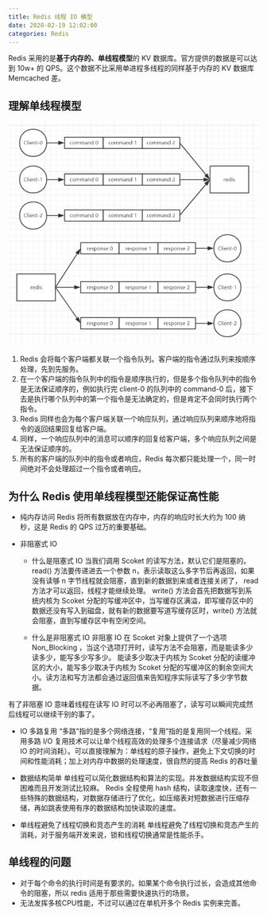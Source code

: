 ```yaml
---
title: Redis 线程 IO 模型
date: 2020-02-19 12:02:00
categories: Redis
---
```

Redis 采用的是**基于内存的、单线程模型**的 KV 数据库。官方提供的数据是可以达到 10w+ 的 QPS。这个数据不比采用单进程多线程的同样基于内存的 KV 数据库 Memcached 差。

## 理解单线程模型
![单线程模型实例](/images/redis/单线程模型.png)

1. Redis 会将每个客户端都关联一个指令队列。客户端的指令通过队列来按顺序处理，先到先服务。
2. 在一个客户端的指令队列中的指令是顺序执行的，但是多个指令队列中的指令是无法保证顺序的，例如执行完 client-0 的队列中的 command-0 后，接下去是执行哪个队列中的第一个指令是无法确定的，但是肯定不会同时执行两个指令。
3. Redis 同样也会为每个客户端关联一个响应队列，通过响应队列来顺序地将指令的返回结果回复给客户端。
4. 同样，一个响应队列中的消息可以顺序的回复给客户端，多个响应队列之间是无法保证顺序的。
5. 所有的客户端的队列中的指令或者响应，Redis 每次都只能处理一个，同一时间绝对不会处理超过一个指令或者响应。

## 为什么 Redis 使用单线程模型还能保证高性能
* 纯内存访问
Redis 将所有数据放在内存中，内存的响应时长大约为 100 纳秒，这是 Redis 的 QPS 过万的重要基础。

* 非阻塞式 IO
    + 什么是阻塞式 IO
    当我们调用 Scoket 的读写方法，默认它们是阻塞的。
    read() 方法要传递进去一个参数 n，表示读取这么多字节后再返回，如果没有读够 n 字节线程就会阻塞，直到新的数据到来或者连接关闭了， read 方法才可以返回，线程才能继续处理。
    write() 方法会首先把数据写到系统内核为 Scoket 分配的写缓冲区中，当写缓存区满溢，即写缓存区中的数据还没有写入到磁盘，就有新的数据要写道写缓存区时，write() 方法就会阻塞，直到写缓存区中有空闲空间。

    + 什么是非阻塞式 IO
    非阻塞 IO 在 Scoket 对象上提供了一个选项 Non_Blocking ，当这个选项打开时，读写方法不会阻塞，而是能读多少读多少，能写多少写多少。
    能读多少取决于内核为 Scoket 分配的读缓冲区的大小，能写多少取决于内核为 Scoket 分配的写缓冲区的剩余空间大小。读方法和写方法都会通过返回值来告知程序实际读写了多少字节数据。

有了非阻塞 IO 意味着线程在读写 IO 时可以不必再阻塞了，读写可以瞬间完成然后线程可以继续干别的事了。

* IO 多路复用
“多路”指的是多个网络连接，“复用”指的是复用同一个线程。采用多路 I/O 复用技术可以让单个线程高效的处理多个连接请求（尽量减少网络 IO 的时间消耗）。可以直接理解为：单线程的原子操作，避免上下文切换的时间和性能消耗；加上对内存中数据的处理速度，很自然的提高 Redis 的吞吐量

* 数据结构简单
单线程可以简化数据结构和算法的实现。并发数据结构实现不但困难而且开发测试比较麻。
Redis 全程使用 hash 结构，读取速度快，还有一些特殊的数据结构，对数据存储进行了优化，如压缩表对短数据进行压缩存储，再如跳表使用有序的数据结构加快读取的速度。

* 单线程避免了线程切换和竞态产生的消耗
单线程避免了线程切换和竞态产生的消耗，对于服务端开发来说，锁和线程切换通常是性能杀手。

## 单线程的问题
* 对于每个命令的执行时间是有要求的。如果某个命令执行过长，会造成其他命令的阻塞，所以 redis 适用于那些需要快速执行的场景。
* 无法发挥多核CPU性能，不过可以通过在单机开多个 Redis 实例来完善。